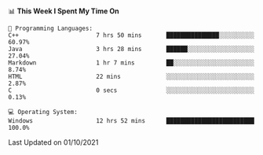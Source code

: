 
<!--START_SECTION:waka-->
📊 **This Week I Spent My Time On** 

```text
💬 Programming Languages: 
C++                      7 hrs 50 mins       ███████████████░░░░░░░░░░   60.97% 
Java                     3 hrs 28 mins       ██████░░░░░░░░░░░░░░░░░░░   27.04% 
Markdown                 1 hr 7 mins         ██░░░░░░░░░░░░░░░░░░░░░░░   8.74% 
HTML                     22 mins             ░░░░░░░░░░░░░░░░░░░░░░░░░   2.87% 
C                        0 secs              ░░░░░░░░░░░░░░░░░░░░░░░░░   0.13%

💻 Operating System: 
Windows                  12 hrs 52 mins      █████████████████████████   100.0%

```


 Last Updated on 01/10/2021
<!--END_SECTION:waka-->
